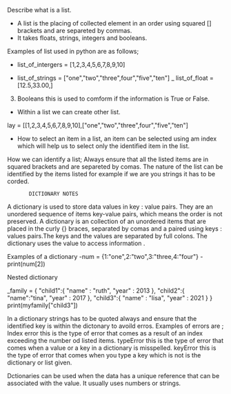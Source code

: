 Describe what is a list. 

  - A list is the placing of collected element in an order using squared [] brackets and are separeted by commas. 
  - It takes floats, strings, integers and booleans.

Examples of list used in python are as follows;

- list_of_intergers = [1,2,3,4,5,6,7,8,9,10]

- list_of_strings = ["one","two","three",four","five","ten"]
_  list_of_float = [12.5,33.00,]
3. Booleans this is used to comform if the information is True or False.

 
- Within a list we can create other list.

lay = [[1,2,3,4,5,6,7,8,9,10],["one","two","three",four","five","ten"]

- How to select an item in a list,
    an item can be selected using am index which will help us to select only the identified item in the list.

How we can identify a list;
Always ensure that all the listed items are in squared brackets and are separeted by comas. The nature of the list can be identified by the items listed for example if we are you strings it has to be corded.

           DICTIONARY NOTES
 A dictionary is used to store data values in key : value pairs. They are an unordered sequence of items key-value pairs, which means the order is not preserved. 
 A dictionary is an collection of an unordered items that are placed in the curly {} braces, separated by comas and a paired using keys : values pairs.The keys and the values are separated by full colons. 
The dictionary uses the value to access information .

   Examples of a dictionary
  -num = {1:"one",2:"two",3:"three,4:"four"}
  -print(num[2])
  
  Nested dictionary
  
  _family = {
    "child1":{
         "name" : "ruth",
         "year" : 2013
          },
          "child2":{
            "name":"tina",
            "year" : 2017
            },
            "child3":{
                "name" : "lisa",
                "year" : 2021
                 }
}
print(myfamily["child3"])

In a dictionary strings has to be quoted always and ensure that the identified key is within the dictonary to avoild erros. 
      Examples of errors are ; 
Index error this is the type of error that comes as a result of an index exceeding the number od listed items.
typeError this is the type of error that comes when a value or a key in a dictionary is misspelled.
keyError this is the type of error that comes when you type a key which is not is the dictionary or list given.

Dctionaries can be used when the data has a unique reference that can be associated with the value. It  usually uses numbers or strings.

